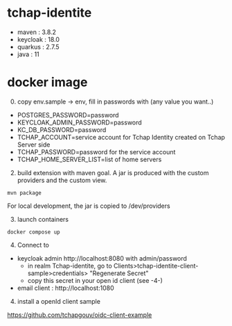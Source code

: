# tchap-identite

- maven : 3.8.2
- keycloak : 18.0
- quarkus : 2.7.5
- java : 11

# docker image

0. copy env.sample -> env, fill in passwords with (any value you want..)
- POSTGRES_PASSWORD=password
- KEYCLOAK_ADMIN_PASSWORD=password
- KC_DB_PASSWORD=password
- TCHAP_ACCOUNT=service account for Tchap Identity created on Tchap Server side
- TCHAP_PASSWORD=password for the service account
- TCHAP_HOME_SERVER_LIST=list of home servers

2. build extension with maven goal. A jar is produced with the custom providers and the custom view.  

`mvn package`

For local development, the jar is copied to /dev/providers

3. launch containers

`docker compose up`

4. Connect to 
- keycloak admin http://localhost:8080 with admin/password
  - in realm Tchap-identite, go to Clients>tchap-identite-client-sample>credentials> "Regenerate Secret"
  - copy this secret in your open id client (see -4-)
- email client : http://localhost:1080

4. install a openId client sample 

https://github.com/tchapgouv/oidc-client-example

